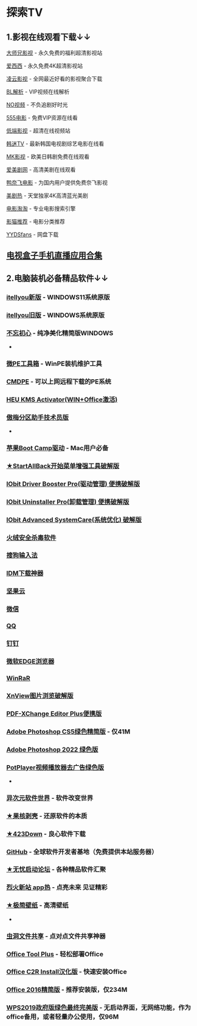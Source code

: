# 探索TV

## 1.影视在线观看下载↓↓
[大师兄影视](https://tv.ci) - 永久免费的福利超清影视站

[爱西西](https://aixixi.vip) - 永久免费4K超清影视站

[凌云影视](https://www.lingyun.tv) - 全网最近好看的影视聚合下载

[BL解析](https://vip.bljiex.cc) - VIP视频在线解析

[NO视频](https://www.novipnoad.com) - 不负追剧好时光

[555电影](https://www.o8tv.com) - 免费VIP资源在线看

[低端影视](https://ddys.tv) - 超清在线视频站

[韩迷TV](https://www.hmtv.me) - 最新韩国电视剧综艺电影在线看

[MK影视](https://www.mkvdo.com) - 欧美日韩剧免费在线观看

[爱美剧网](https://www.mjw2020.com) - 高清美剧在线观看

[鸭奈飞电影](https://yanetflix.com) - 为国内用户提供免费奈飞影视

[美剧热](https://meijure.com) - 天堂独家4K高清蓝光美剧

[电影淘淘](https://www.dianyingtaotao.com) - 专业电影搜索引擎

[影猫推荐](https://www.mvcat.com) - 电影分类推荐

[YYDSfans](https://yyds.fans) - 网盘下载

[电视盒子手机直播应用合集](https://apphot.cc/27447.html)
-
## 2.电脑装机必备精品软件↓↓
### [itellyou新版](https://next.itellyou.cn) - WINDOWS11系统原版
### [itellyou旧版](https://msdn.itellyou.cn) - WINDOWS系统原版
### [不忘初心](https://www.pc521.net) - 纯净美化精简版WINDOWS
-
### [微PE工具箱](https://www.wepe.com.cn) - WinPE装机维护工具
### [CMDPE](http://www.cmdpe.com) - 可以上网远程下载的PE系统
### [HEU KMS Activator(WIN+Office激活)](https://www.ghxi.com/heukmsactivator.html)
### [傲梅分区助手技术员版](https://www.ghxi.com/aomeipartitionassistant.html)
-
### [苹果Boot Camp驱动](https://www.applex.net/pages/bootcamp) - Mac用户必备
### [★StartAllBack开始菜单增强工具破解版](https://www.ghxi.com/startallback.html)
### [IObit Driver Booster Pro(驱动管理) 便携破解版](https://www.ghxi.com/iobitdriverbooster.html)
### [IObit Uninstaller Pro(卸载管理) 便携破解版](https://www.ghxi.com/iobituninstaller.html)
### [IObit Advanced SystemCare(系统优化) 破解版](https://www.ghxi.com/advancedsystemcareultimate.html)
### [火绒安全杀毒软件](https://www.huorong.cn)
### [搜狗输入法](https://pinyin.sogou.com)
### [IDM下载神器](https://www.423down.com/575.html)
### [坚果云](https://www.jianguoyun.com)
### [微信](https://weixin.qq.com)
### [QQ](https://im.qq.com/download/index.shtml)
### [钉钉](https://www.dingtalk.com)
### [微软EDGE浏览器](https://www.microsoft.com/zh-cn/edge?r=1)
### [WinRaR](https://www.ghxi.com/pcwinrar.html)
### [XnView图片浏览破解版](https://www.ghxi.com/xnview.html)
### [PDF-XChange Editor Plus便携版](https://www.ghxi.com/pdfxchangeeditorplus.html)
### [Adobe Photoshop CS5绿色精简版](https://www.ghxi.com/pscs5green.html) - 仅41M
### [Adobe Photoshop 2022 绿色版](https://www.ghxi.com/ps2022green.html)
### [PotPlayer视频播放器去广告绿色版](https://www.423down.com/3050.html)
-
### [异次元软件世界](https://www.iplaysoft.com) - 软件改变世界
### [★果核剥壳](https://www.ghxi.com) - 还原软件的本质
### [★423Down](https://www.423down.com) - 良心软件下载
### [GitHub](https://github.com) - 全球软件开发者基地（免费提供本站服务器）
### [★无忧启动论坛](http://bbs.wuyou.net/forum.php) - 各种精品软件汇聚
### [烈火新站 app热](https://apphot.cc) - 点亮未来 见证精彩
### [★极简壁纸](https://bz.zzzmh.cn/index) - 高清壁纸
-
### [虫洞文件共享](https://www.wormholesoft.com) - 点对点文件共享神器
### [Office Tool Plus](https://otp.landian.vip/zh-cn) - 轻松部署Office
### [Office C2R Install汉化版](https://www.ghxi.com/officec2rins.html) - 快速安装Office
### [Office 2016精简版](https://www.ghxi.com/office4n1.html) - 推荐安装版，仅234M
### [WPS2019政府版绿色最终完美版](http://bbs.wuyou.net/forum.php?mod=viewthread&tid=426384&extra=) - 无启动界面，无网络功能，作为office备用，或者轻量办公使用，仅96M
